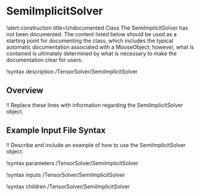 # SemiImplicitSolver

!alert construction title=Undocumented Class
The SemiImplicitSolver has not been documented. The content listed below should be used as a starting point for
documenting the class, which includes the typical automatic documentation associated with a
MooseObject; however, what is contained is ultimately determined by what is necessary to make the
documentation clear for users.

!syntax description /TensorSolver/SemiImplicitSolver

## Overview

!! Replace these lines with information regarding the SemiImplicitSolver object.

## Example Input File Syntax

!! Describe and include an example of how to use the SemiImplicitSolver object.

!syntax parameters /TensorSolver/SemiImplicitSolver

!syntax inputs /TensorSolver/SemiImplicitSolver

!syntax children /TensorSolver/SemiImplicitSolver
